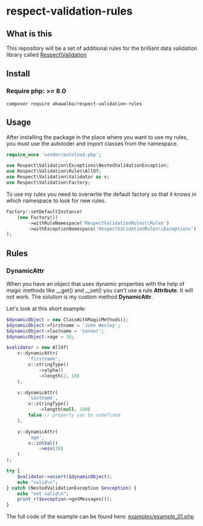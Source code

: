 # respect-validation-rules

## What is this 

This repository will be a set of additional rules for the brilliant data validation library called
[Respect\Validation](https://github.com/Respect/Validation "The most awesome validation engine ever created for PHP")

## Install
### Require php: >= 8.0
    composer require akawalko/respect-validation-rules

## Usage
After installing the package in the place where you want to use my rules, you must use the autoloder and import classes 
from the namespace.

```php
require_once 'vendor/autoload.php';

use Respect\Validation\Exceptions\NestedValidationException;
use Respect\Validation\Rules\AllOf;
use Respect\Validation\Validator as v;
use Respect\Validation\Factory;
```

To use my rules you need to overwrite the default factory so that it knows in which namespace to look for new rules.
```php
Factory::setDefaultInstance(
    (new Factory())
        ->withRuleNamespace('RespectValidationRules\\Rules')
        ->withExceptionNamespace('RespectValidationRules\\Exceptions')
);
```

## Rules

### DynamicAttr
When you have an object that uses dynamic properties with the help of magic methods like __get() and __set() 
you can't use a rule **Attribute**. It will not work. The solution is my custom method **DynamicAttr**.

Let's look at this short example:
```php
$dynamicObject = new ClassWithMagicMethods();
$dynamicObject->firstname = 'John Wesley';
$dynamicObject->lastname = 'Connor';
$dynamicObject->age = 36;

$validator = new AllOf(
    v::dynamicAttr(
        'firstname',
        v::stringType()
            ->alpha()
            ->length(2, 10)
    ),

    v::dynamicAttr(
        'lastname',
        v::stringType()
            ->length(null, 190)
        false // property can be undefined
    ),

    v::dynamicAttr(
        'age',
        v::intVal()
            ->min(18)
    )
);

try {
    $validator->assert($dynamicObject);
    echo "valid\n";
} catch (NestedValidationException $exception) {
    echo "not valid\n";
    print_r($exception->getMessages());
}
```

The full code of the example can be found here: 
[examples/example_01.php](https://github.com/akawalko/respect-validation-rules/blob/main/examples/example_01.php)
